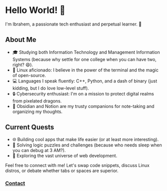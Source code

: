 # Hello World! 👋

I'm Ibrahem, a passionate tech enthusiast and perpetual learner. 🚀

## About Me

- 🎓 Studying both Information Technology and Management Information Systems (because why settle for one college when you can have two, right? 😄).
- 🐧 Linux aficionado: I believe in the power of the terminal and the magic of open-source.
- 💻 Languages I speak fluently: C++, Python, and a dash of binary (just kidding, but I do love low-level stuff).
- 🔒 Cybersecurity enthusiast: I'm on a mission to protect digital realms from pixelated dragons.
- 📝 Obsidian and Notion are my trusty companions for note-taking and organizing my thoughts.

## Current Quests

- 🌐 Building cool apps that make life easier (or at least more interesting).
- 🤖 Solving logic puzzles and challenges (because who needs sleep when you can debug at 3 AM?).
- 🌟 Exploring the vast universe of web development.

Feel free to connect with me! Let's swap code snippets, discuss Linux distros, or debate whether tabs or spaces are superior. 

### [Contact]([url](https://ibrah5em.github.io/Me/))
